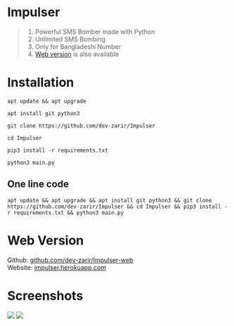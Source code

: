 # Impulser
> 1. Powerful SMS Bomber made with Python  
> 2. Unlimited SMS Bombing
> 3. Only for Bangladeshi Number
> 4. <a href="https://github.com/dev-zarir/Impulser-web" target="_blank" onclick="window.open('https://github.com/dev-zarir/Impulser-web');return false;">Web version</a> is also available
# Installation
<pre><code>apt update && apt upgrade</code></pre>
<pre><code>apt install git python3</code></pre>
<pre><code>git clone https://github.com/dev-zarir/Impulser</code></pre>
<pre><code>cd Impulser</code></pre>
<pre><code>pip3 install -r requirements.txt</code></pre>
<pre><code>python3 main.py</code></pre>
## One line code
<pre><code>apt update && apt upgrade && apt install git python3 && git clone https://github.com/dev-zarir/Impulser && cd Impulser && pip3 install -r requirements.txt && python3 main.py</code></pre>
# Web Version
Github: <a href="https://github.com/dev-zarir/Impulser-web" target="_blank" onclick="window.open('https://github.com/dev-zarir/Impulser-web');return false">github.com/dev-zarir/Impulser-web</a>  
Website: <a href="https://impulser.herokuapp.com" target="_blank" onclick="window.open('https://impulser.herokuapp.com');return false;">impulser.herokuapp.com</a>
# Screenshots
<img src="https://i.ibb.co/BBsxxY9/2022-04-28-15-46-16-Cmder.png"/>
<img src="https://i.ibb.co/N3YPs9p/2022-04-28-15-47-04-Cmder.png"/>
